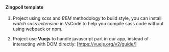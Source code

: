 #### Zingpoll template

1. Project using *scss* and *BEM* methodology to build style, you can install *watch sass extension* in VsCode to help you compile sass code without using webpack or npm.

2. Project use **Vuejs** to handle javascript part in our app, instead of interacting with DOM directly: [https://vuejs.org/v2/guide/]